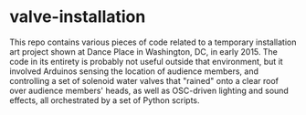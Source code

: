 # valve-installation
This repo contains various pieces of code related to a temporary installation art project shown at Dance Place in Washington, DC, in early 2015. The code in its entirety is probably not useful outside that environment, but it involved Arduinos sensing the location of audience members, and controlling a set of solenoid water valves that "rained" onto a clear roof over audience members' heads, as well as OSC-driven lighting and sound effects, all orchestrated by a set of Python scripts.
